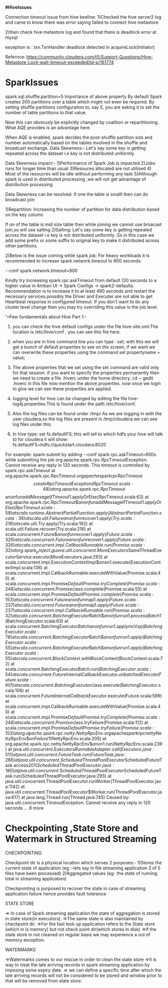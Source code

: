 **#HiveIssues**

Connection timeout issue from hive beeline:
1)Checked the hive server2 log and came to know there was error saying failed to connect hive metastore 

2)then check hive metastore log and found that there is deadlock error at mysql 

exception is : txn.TxnHandler deadlock detected in acquireLock(Initiator)

Refernce:
https://community.cloudera.com/t5/Support-Questions/Hive-Metastore-Lock-wait-timeout-exceeded/td-p/161774

# SparkIssues

spark.sql.shuffle.partition=5
Importance of above property
By default Spark creates 200 partitions over a table which might  not even be required. By setting shuffle partitions configuration to, say 5, you are asking it to set the number of table partitions to that value. 

Now this can obviously be explicitly changed by coalition or repartitioning. What AQE provides is an advantage here.

When AQE is enabled, spark decides the post-shuffle partition size and number automatically based on the tables involved in the shuffle and broadcast exchange.
Data Skewness:-
Let's say some key is getting repeated across the dataset i.e key is not distributed uniformly 

Data Skewness impact:-
1)Performance of Spark Job is impacted
2)Jobs runs for longer time than usual
3)Resouces allocated are not utilised
4) Most of the resoucres will be idle without performing any task
5)Although spark is used in distributed processing ,we will not get advantage of distribution processing

Data Skewness can be resolved:
If one the table is smalll then can do broadcast join


1)Repartition:
Increasing the number of partition for data distribution based on the key column

If on of the table is mid size table then while joining we cannot use broacast join,so will use salting
2)Salting:
Let's say some key is getting repeated across the dataset i.e key is not distributed uniformly .So in this case we add some prefix or some suffix to original key to make it distributed across other partitions


2)Below is the issue coming while spark job:
For heavy workloads it is recommended to increase spark.network.timeout to 800 seconds:

--conf spark.network.timeout=800

Kindly try Increasing spark.rpc.askTimeout from default 120 seconds to a higher value in Ambari UI -> Spark Configs -> spark2-defaults. Recommendation is to increase it to at least 480 seconds and restart the necessary services.possibly the Driver and Executer are not able to  get Heartbeat response in configured timeout. If you don’t want to do any cluster level change then you may try overriding this value in the job level.

 '=Few fundamentals about Hive Part 1:-
1. you can check the hive default configs under the file hive-site.xml.The location is /etc/hive/conf , you can see this file here.

2. when you are in hive command line you can type : set;
with this we will get a bunch of default properties to see on the screen, if we want we can overwrite these properties using the command
set propertyname = value;

3. The above properties that we set using the set command are valid only for that session. if you want to specify the properties permanently then we need to create a file .hiverc under the home directory.
cd ~
gedit .hiverc
in this file now mention the above properties.
now once we login to give we can see these properties are applied.

4. logging level for hive can be changed by editing the file hive-log4j.properties.This is found under the path /etc/hive/conf.

5. Also the log files can be found under /tmp/<username>
As we are logging in with the user cloudera,so the log files are present in /tmp/cloudera.we can see log files under this.

6. In hive type: set fs.defaultFS;
this will tell to which hdfs your hive will talk to
for cloudera it will show:
fs.defaultFS=hdfs://quickstart.cloudera:8020



For example:  spark-submit by adding --conf spark.rpc.askTimeout=600s while submitting the job
org.apache.spark.rpc.RpcTimeoutException: Cannot receive any reply in 120 seconds. This timeout is controlled by spark.rpc.askTimeout
	at org.apache.spark.rpc.RpcTimeout.org$apache$spark$rpc$RpcTimeout$$createRpcTimeoutException(RpcTimeout.scala:48)
	at org.apache.spark.rpc.RpcTimeout$$anonfun$addMessageIfTimeout$1.applyOrElse(RpcTimeout.scala:63)
	at org.apache.spark.rpc.RpcTimeout$$anonfun$addMessageIfTimeout$1.applyOrElse(RpcTimeout.scala:59)
	at scala.runtime.AbstractPartialFunction.apply(AbstractPartialFunction.scala:36)
	at scala.util.Failure$$anonfun$recover$1.apply(Try.scala:216)
	at scala.util.Try$.apply(Try.scala:192)
	at scala.util.Failure.recover(Try.scala:216)
	at scala.concurrent.Future$$anonfun$recover$1.apply(Future.scala:326)
	at scala.concurrent.Future$$anonfun$recover$1.apply(Future.scala:326)
	at scala.concurrent.impl.CallbackRunnable.run(Promise.scala:32)
	at org.spark_project.guava.util.concurrent.MoreExecutors$SameThreadExecutorService.execute(MoreExecutors.java:293)
	at scala.concurrent.impl.ExecutionContextImpl$$anon$1.execute(ExecutionContextImpl.scala:136)
	at scala.concurrent.impl.CallbackRunnable.executeWithValue(Promise.scala:40)
	at scala.concurrent.impl.Promise$DefaultPromise.tryComplete(Promise.scala:248)
	at scala.concurrent.Promise$class.complete(Promise.scala:55)
	at scala.concurrent.impl.Promise$DefaultPromise.complete(Promise.scala:153)
	at scala.concurrent.Future$$anonfun$map$1.apply(Future.scala:237)
	at scala.concurrent.Future$$anonfun$map$1.apply(Future.scala:237)
	at scala.concurrent.impl.CallbackRunnable.run(Promise.scala:32)
	at scala.concurrent.BatchingExecutor$Batch$$anonfun$run$1.processBatch$1(BatchingExecutor.scala:63)
	at scala.concurrent.BatchingExecutor$Batch$$anonfun$run$1.apply$mcV$sp(BatchingExecutor.scala:78)
	at scala.concurrent.BatchingExecutor$Batch$$anonfun$run$1.apply(BatchingExecutor.scala:55)
	at scala.concurrent.BatchingExecutor$Batch$$anonfun$run$1.apply(BatchingExecutor.scala:55)
	at scala.concurrent.BlockContext$.withBlockContext(BlockContext.scala:72)
	at scala.concurrent.BatchingExecutor$Batch.run(BatchingExecutor.scala:54)
	at scala.concurrent.Future$InternalCallbackExecutor$.unbatchedExecute(Future.scala:601)
	at scala.concurrent.BatchingExecutor$class.execute(BatchingExecutor.scala:106)
	at scala.concurrent.Future$InternalCallbackExecutor$.execute(Future.scala:599)
	at scala.concurrent.impl.CallbackRunnable.executeWithValue(Promise.scala:40)
	at scala.concurrent.impl.Promise$DefaultPromise.tryComplete(Promise.scala:248)
	at scala.concurrent.Promise$class.tryFailure(Promise.scala:112)
	at scala.concurrent.impl.Promise$DefaultPromise.tryFailure(Promise.scala:153)
	at org.apache.spark.rpc.netty.NettyRpcEnv.org$apache$spark$rpc$netty$NettyRpcEnv$$onFailure$1(NettyRpcEnv.scala:205)
	at org.apache.spark.rpc.netty.NettyRpcEnv$$anon$1.run(NettyRpcEnv.scala:239)
	at java.util.concurrent.Executors$RunnableAdapter.call(Executors.java:511)
	at java.util.concurrent.FutureTask.run(FutureTask.java:266)
	at java.util.concurrent.ScheduledThreadPoolExecutor$ScheduledFutureTask.access$201(ScheduledThreadPoolExecutor.java:180)
	at java.util.concurrent.ScheduledThreadPoolExecutor$ScheduledFutureTask.run(ScheduledThreadPoolExecutor.java:293)
	at java.util.concurrent.ThreadPoolExecutor.runWorker(ThreadPoolExecutor.java:1142)
	at java.util.concurrent.ThreadPoolExecutor$Worker.run(ThreadPoolExecutor.java:617)
	at java.lang.Thread.run(Thread.java:745)
Caused by: java.util.concurrent.TimeoutException: Cannot receive any reply in 120 seconds
	... 8 more



Checkpointing ,State Store and Watermark in Structured Streaming
============================================

CHECKPOINTING

Checkpoint dir is a physical location which serves 2 purposes:-
1)Stores the current state of application (eg :-lets say in file streaming application 3 of 5 files have been processed)
2)Aggregated values (eg- the state of running total in streaming application)

Checkpointing is purposed to recover the state in case of streaming application failure hence provides fault tolerance.


STATE STORE

=> In case of Spark streaming application the state of aggregation is stored in state store(in executors).
=>The same state is also maintained by checkpoint dir.
=>For the fast look up application refers to the State store (which in is memory) but not check point dir(which stores in disk)
=>If the state store in not cleaned on regular basis we may experience a out of memory exception.

WATERMARKS

=>Watermarks comes to our rescue in order to clean the state store
=>It is way to treat the late arriving records in spark streaming application by imposing some expiry date.
=> we can define a specific time after which the late arriving records will not be considered to be stored and window prior to that
will be removed from state store.
